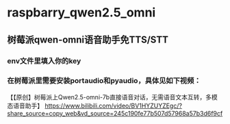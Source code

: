 # raspbarry_qwen2.5_omni
## 树莓派qwen-omni语音助手免TTS/STT
### env文件里填入你的key
### 在树莓派里需要安装portaudio和pyaudio，具体见如下视频：
【【原创】树莓派上Qwen2.5-omni-7b直接语音对话，无需语音文本互转，多模态语音助手】 https://www.bilibili.com/video/BV1HYZUYZEgc/?share_source=copy_web&vd_source=245c190fe77b507d57968a57b3d6f9cf
